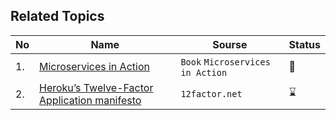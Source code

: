 
## Related Topics

|No|Name|Sourse|Status|
|--|----|------|------|
|1.|[Microservices in Action](https://github.com/abbos0123/Computer-Science-Books/tree/main/Spring/Microservices/Microservices-in-Action)|```Book``` ```Microservices in Action```|:book:|
|2.|[Heroku’s Twelve-Factor Application manifesto](https://12factor.net/)|```12factor.net```|:hourglass:|
